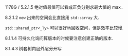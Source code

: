 1178G / 5.2.1.5
绝对值最值可以看成正负分别求最大值的 $\max$.

8.2.1.2
`new` 出来的空间会比直接用 `std::array` 大.

`std::shared_ptr<_Ty>` 可以很好地回收空间，但是效率比较慢.

8.1.1.4
可持久化询问算版本的时候要注意创建正确的版本.

8.1.4.3
树套树内层外层分开写